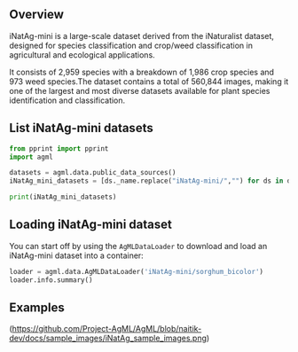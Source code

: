 ## Overview

iNatAg-mini is a large-scale dataset derived from the iNaturalist dataset, designed for species classification and crop/weed classification in agricultural and ecological applications. 

It consists of 2,959 species with a breakdown of 1,986 crop species and 973 weed species.The dataset contains a total of 560,844 images, making it one of the largest and most diverse datasets available for plant species identification and classification.

## List iNatAg-mini datasets

```python
from pprint import pprint
import agml

datasets = agml.data.public_data_sources()
iNatAg_mini_datasets = [ds._name.replace("iNatAg-mini/","") for ds in datasets if "iNatAg-mini" in ds._name]

print(iNatAg_mini_datasets)
```

## Loading iNatAg-mini dataset

You can start off by using the `AgMLDataLoader` to download and load an iNatAg-mini dataset into a container:

```python
loader = agml.data.AgMLDataLoader('iNatAg-mini/sorghum_bicolor')
loader.info.summary()
```

## Examples

(https://github.com/Project-AgML/AgML/blob/naitik-dev/docs/sample_images/iNatAg_sample_images.png)